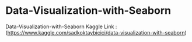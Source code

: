# Data-Visualization-with-Seaborn
Data-Visualization-with-Seaborn
Kaggle Link : (https://www.kaggle.com/sadkoktaybicici/data-visualization-with-seaborn)
